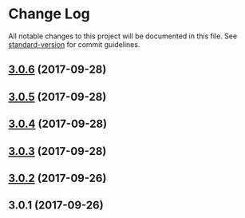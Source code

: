 # Change Log

All notable changes to this project will be documented in this file. See [standard-version](https://github.com/conventional-changelog/standard-version) for commit guidelines.

<a name="3.0.6"></a>
## [3.0.6](https://github.com/devdigital/MapStrap/compare/v3.0.5...v3.0.6) (2017-09-28)



<a name="3.0.5"></a>
## [3.0.5](https://github.com/devdigital/MapStrap/compare/v3.0.4...v3.0.5) (2017-09-28)



<a name="3.0.4"></a>
## [3.0.4](https://github.com/devdigital/MapStrap/compare/v3.0.3...v3.0.4) (2017-09-28)



<a name="3.0.3"></a>
## [3.0.3](https://github.com/devdigital/MapStrap/compare/v3.0.2...v3.0.3) (2017-09-28)



<a name="3.0.2"></a>
## [3.0.2](https://github.com/devdigital/MapStrap/compare/v3.0.1...v3.0.2) (2017-09-26)



<a name="3.0.1"></a>
## 3.0.1 (2017-09-26)
